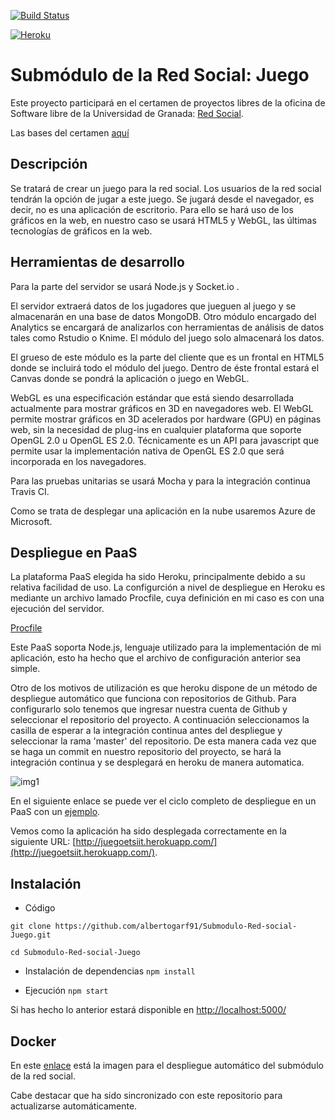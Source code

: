 [![Build Status](https://travis-ci.org/albertogarf91/Submodulo-Red-social-Juego.svg?branch=master)](https://travis-ci.org/albertogarf91/Submodulo-Red-social-Juego)

[![Heroku](https://www.herokucdn.com/deploy/button.png)](http://juegoetsiit.herokuapp.com/)

# Submódulo de la Red Social: Juego

Este proyecto participará en el certamen de proyectos libres de la oficina de Software libre de la Universidad de Granada: [Red Social](https://github.com/albertogarf91/Red-social-ETSIIT). 

Las bases del certamen [aquí](https://docs.google.com/document/d/16UsdUV_XXuPUh-Imz4PSgh-2ES_YaAJpZ8fNrbTVpMA/edit)

## Descripción

Se tratará de crear un juego para la red social. Los usuarios de la red social tendrán la opción de jugar a este juego. Se jugará desde el navegador, es decir, no es una aplicación de escritorio. Para ello se hará uso de los gráficos en la web, en nuestro caso se usará HTML5 y WebGL, las últimas tecnologías de gráficos en la web.

## Herramientas de desarrollo

Para la parte del servidor se usará Node.js y Socket.io .

El servidor extraerá datos de los jugadores que jueguen al juego y se almacenarán en una base de datos MongoDB. Otro módulo encargado del Analytics se encargará de analizarlos con herramientas de análisis de datos tales como Rstudio o Knime. El módulo del juego solo almacenará los datos.

El grueso de este módulo es la parte del cliente que es un frontal en HTML5 donde se incluirá todo el módulo del juego. Dentro de éste frontal estará el Canvas donde se pondrá la aplicación o juego en WebGL.

WebGL es una especificación estándar que está siendo desarrollada actualmente para mostrar gráficos en 3D en navegadores web. El WebGL permite mostrar gráficos en 3D acelerados por hardware (GPU) en páginas web, sin la necesidad de plug-ins en cualquier plataforma que soporte OpenGL 2.0 u OpenGL ES 2.0. Técnicamente es un API para javascript que permite usar la implementación nativa de OpenGL ES 2.0 que será incorporada en los navegadores.

Para las pruebas unitarias se usará Mocha y para la integración continua Travis CI.

Como se trata de desplegar una aplicación en la nube usaremos Azure de Microsoft.

## Despliegue en PaaS
La plataforma PaaS elegida ha sido Heroku, principalmente debido a su relativa facilidad de uso. La configurción a nivel de despliegue en Heroku es mediante un archivo lamado Procfile, cuya definición en mi caso es con una ejecución del servidor.

[Procfile](https://github.com/albertogarf91/Submodulo-Red-social-Juego/blob/master/Procfile)

Este PaaS soporta Node.js, lenguaje utilizado para la implementación de mi aplicación, esto ha hecho que el archivo de configuración anterior sea simple.

Otro de los motivos de utilización es que heroku dispone de un método de despliegue automático que funciona con repositorios de Github. Para configurarlo solo tenemos que ingresar nuestra cuenta de Github y seleccionar el repositorio del proyecto. A continuación seleccionamos la casilla de esperar a la integración continua antes del despliegue y seleccionar la rama 'master' del repositorio. De esta manera cada vez que se haga un commit en nuestro repositorio del proyecto, se hará la integración continua y se desplegará en heroku de manera automatica.

![img1](https://dl.dropboxusercontent.com/s/fhia7ltkcua1o98/despliegueAutomatico1.png?dl=0)

En el siguiente enlace se puede ver el ciclo completo de despliegue en un PaaS con un [ejemplo](https://github.com/albertogarf91/Submodulo-Red-social-Juego/blob/master/docs/pruebaDespliegue.md).

Vemos como la aplicación ha sido desplegada correctamente en la siguiente URL: [http://juegoetsiit.herokuapp.com/](http://juegoetsiit.herokuapp.com/).


## Instalación

  * Código
  ```
  git clone https://github.com/albertogarf91/Submodulo-Red-social-Juego.git
  
  cd Submodulo-Red-social-Juego
  ```

  * Instalación de dependencias
  `npm install`

  * Ejecución
  `npm start`

  Si has hecho lo anterior estará disponible en [http://localhost:5000/](http://localhost:5000/)
  
## Docker

En este [enlace](https://hub.docker.com/r/albertogarf91/submodulo-red-social-juego/) está la imagen para el despliegue automático del submódulo de la red social.

Cabe destacar que ha sido sincronizado con este repositorio para actualizarse automáticamente.
